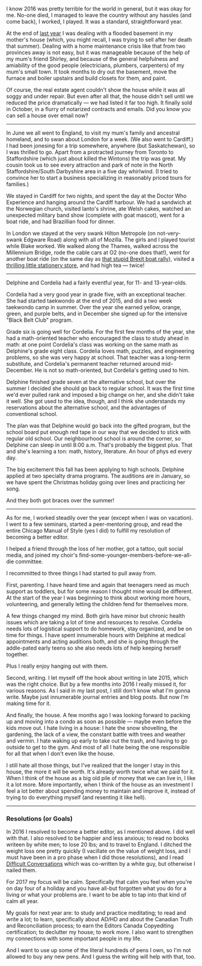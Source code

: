 <!--
.. title: 2016: It Was a Year
.. date: 2016-12-31 12:31:12
.. author: Amy Brown
.. tags: year-in-review
-->

I know 2016 was pretty terrible for the world in general, but it was okay for me. No-one died, I managed to leave the country without any hassles (and come back), I worked, I played. It was a standard, straightforward year.

At the end of [last year](2015.md) I was dealing with a flooded basement in my mother's house (which, you might recall, I was trying to sell after her death that summer). Dealing with a home maintenance crisis like that from two provinces away is not easy, but it was manageable because of the help of my mum's friend Shirley, and because of the general helpfulness and amiability of the good people (electricians, plumbers, carpenters) of my mum's small town. It took months to dry out the basement, move the furnace and boiler upstairs and build closets for them, and paint.

Of course, the real estate agent couldn't show the house while it was all soggy and under repair. But even after all that, the house didn't sell until we reduced the price dramatically &mdash; we had listed it far too high. It finally sold in October, in a flurry of notarized contracts and emails. Did you know you can sell a house over email now?

---

In June we all went to England, to visit my mum's family and ancestral homeland, and to swan about London for a week. (We also went to Cardiff.) I had been jonesing for a trip somewhere, anywhere (but Saskatchewan), so I was thrilled to go. Apart from a protracted journey from Toronto to Staffordshire (which just about killed the Wintons) the trip was great. My cousin took us to see every attraction and park of note in the North Staffordshire/South Darbyshire area in a five day whirlwind. (I tried to convince her to start a business specializing in reasonably priced tours for families.)

We stayed in Cardiff for two nights, and spent the day at the Doctor Who Experience and hanging around the Cardiff harbour. We had a sandwich at the Norwegian church, visited Ianto's shrine, ate Welsh cakes, watched an unexpected military band show (complete with goat mascot), went for a boat ride, and had Brazillian food for dinner.

In London we stayed at the very swank Hilton Metropole (on not-very-swank Edgware Road) along with all of Mozilla. The girls and I played tourist while Blake worked. We walked along the Thames, walked across the Millennium Bridge, rode the cable cars at O2 (no-one does that!), went for another boat ride (on the same day as [that stupid Brexit boat rally](http://www.telegraph.co.uk/news/2016/06/15/nigel-farage-and-sir-bob-geldof-go-head-to-head-in-brexit-flotil/)), visited a [thrilling little stationery store](https://www.presentandcorrect.com/), and had high tea &mdash; twice!

---

Delphine and Cordelia had a fairly eventful year, for 11- and 13-year-olds. 

Cordelia had a very good year in grade five, with an exceptional teacher. She had started taekwondo at the end of 2015, and did a two week taekwondo camp in summer. Over the year she earned yellow, orange, green, and purple belts, and in December she signed up for the intensive "Black Belt Club" program.

Grade six is going well for Cordelia. For the first few months of the year, she had a math-oriented teacher who encouraged the class to study ahead in math: at one point Cordelia's class was working on the same math as Delphine's grade eight class. Cordelia loves math, puzzles, and engineering problems, so she was very happy at school. That teacher was a long-term substitute, and Cordelia's permanent teacher returned around mid-December. He is not so math-oriented, but Cordelia's getting used to him.

Delphine finished grade seven at the alternative school, but over the summer I decided she should go back to regular school. It was the first time we'd ever pulled rank and imposed a big change on her, and she didn't take it well. She got used to the idea, though, and I think she understands my reservations about the alternative school, and the advantages of conventional school.

The plan was that Delphine would go back into the gifted program, but the school board put enough red tape in our way that we decided to stick with regular old school.  Our neighbourhood school is around the corner, so Delphine can sleep in until 8:00 a.m.  That's probably the biggest plus. That and she's learning a ton: math, history, literature. An hour of phys ed every day.

The big excitement this fall has been applying to high schools. Delphine applied at two specialty drama programs. The auditions are in January, so we have spent the Christmas holiday going over lines and practicing her song. 

And they both got braces over the summer!

---

As for me, I worked steadily over the year (except when I was on vacation). I went to a few seminars, started a peer-mentoring group, and read the entire Chicago Manual of Style (yes I did) to fulfill my resolution of becoming a better editor.

I helped a friend through the loss of her mother, got a tattoo, quit social media, and joined my choir's find-some-younger-members-before-we-all-die committee. 

I recommitted to three things I had started to pull away from. 

First, parenting. I have heard time and again that teenagers need as much support as toddlers, but for some reason I thought mine would be different. At the start of the year I was beginning to think about working more hours, volunteering, and generally letting the children fend for themselves more. 

A few things changed my mind. Both girls have minor but chronic health issues which are taking a lot of time and resources to resolve. Cordelia needs lots of logistical support to do homework, stay organized, and be on time for things. I have spent innumerable hours with Delphine at medical appointments and acting auditions both, and she is going through the addle-pated early teens so she also needs lots of help keeping herself together.

Plus I really enjoy hanging out with them.

Second, writing. I let myself off the hook about writing in late 2015, which was the right choice. But by a few months into 2016 I really missed it, for various reasons. As I said in my last post, I still don't know what I'm gonna write. Maybe just innumerable journal entries and blog posts. But now I'm making time for it.

And finally, the house. A few months ago I was looking forward to packing up and moving into a condo as soon as possible &mdash; maybe even before the kids move out. I hate living in a house: I hate the snow shovelling, the gardening, the lack of a view, the constant battle with trees and weather and vermin. I hate waking up early to take out the trash, and having to go outside to get to the gym. And most of all I hate being the one responsible for all that when I don't even like the house.

I still hate all those things, but I've realized that the longer I stay in this house, the more it will be worth. It's already worth twice what we paid for it.  When I think of the house as a big old pile of money that we can live in, I like it a lot more. More importantly, when I think of the house as an investment I feel a lot better about spending money to maintain and improve it, instead of trying to do everything myself (and resenting it like hell).

---

### Resolutions (or Goals)

In 2016 I resolved to become a better editor, as I mentioned above. I did well with that. I also resolved to be happier and less anxious; to read no books writeen by white men; to lose 20 lbs; and to travel to England. I ditched the weight loss one pretty quickly (I vacillate on the value of weight loss, and I must have been in a pro phase when I did those resolutions), and I read [Difficult Conversations](https://www.goodreads.com/book/show/7887687-difficult-conversations) which was co-written by a white guy, but otherwise I nailed them.

For 2017 my focus will be calm. Specifically that calm you feel when you're on day four of a holiday and you have all-but forgotten what you do for a living or what your problems are. I want to be able to tap into that kind of calm all year.

My goals for next year are: to study and practice meditating; to read and write a lot; to learn, specifically about AD/HD and about the Canadian Truth and Reconciliation process; to earn the Editors Canada Copyediting certification; to declutter my house; to work more. I also want to strengthen my connections with some important people in my life. 

And I want to use up some of the literal hundreds of pens I own, so I'm not allowed to buy any new pens. And I guess the writing will help with that, too.
